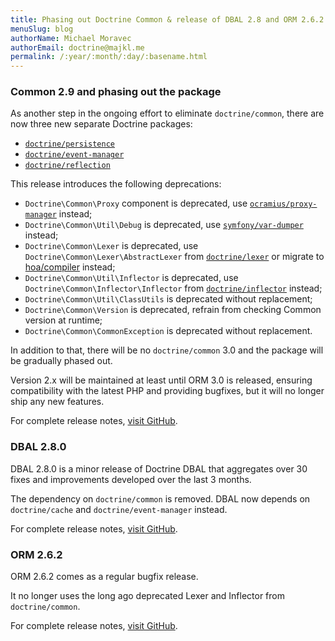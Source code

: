 ```yaml
---
title: Phasing out Doctrine Common & release of DBAL 2.8 and ORM 2.6.2
menuSlug: blog
authorName: Michael Moravec
authorEmail: doctrine@majkl.me
permalink: /:year/:month/:day/:basename.html
---
```


### Common 2.9 and phasing out the package

As another step in the ongoing effort to eliminate `doctrine/common`,
there are now three new separate Doctrine packages:

 * [`doctrine/persistence`](https://github.com/doctrine/persistence)
 * [`doctrine/event-manager`](https://github.com/doctrine/event-manager)
 * [`doctrine/reflection`](https://github.com/doctrine/reflection)

This release introduces the following deprecations:

 * `Doctrine\Common\Proxy` component is deprecated, use
   [`ocramius/proxy-manager`](https://github.com/ocramius/ProxyManager) instead;
 * `Doctrine\Common\Util\Debug` is deprecated, use
   [`symfony/var-dumper`](https://github.com/symfony/var-dumper) instead;
 * `Doctrine\Common\Lexer` is deprecated, use `Doctrine\Common\Lexer\AbstractLexer`
   from [`doctrine/lexer`](https://github.com/doctrine/lexer) or migrate to
   [hoa/compiler](https://github.com/hoaproject/Compiler) instead;
 * `Doctrine\Common\Util\Inflector` is deprecated, use `Doctrine\Common\Inflector\Inflector`
   from [`doctrine/inflector`](https://github.com/doctrine/inflector) instead;
 * `Doctrine\Common\Util\ClassUtils` is deprecated without replacement;
 * `Doctrine\Common\Version` is deprecated, refrain from checking Common version at runtime;
 * `Doctrine\Common\CommonException` is deprecated without replacement.

In addition to that, there will be no `doctrine/common` 3.0 and the package
will be gradually phased out.

Version 2.x will be maintained at least until ORM 3.0 is released, ensuring
compatibility with the latest PHP and providing bugfixes, but it will
no longer ship any new features.

For complete release notes,
[visit GitHub](https://github.com/doctrine/common/releases/tag/v2.9.0).

### DBAL 2.8.0

DBAL 2.8.0 is a minor release of Doctrine DBAL that aggregates over
30 fixes and improvements developed over the last 3 months.

The dependency on `doctrine/common` is removed. DBAL now
depends on `doctrine/cache` and `doctrine/event-manager` instead.

For complete release notes,
[visit GitHub](https://github.com/doctrine/dbal/releases/tag/v2.8.0).

### ORM 2.6.2

ORM 2.6.2 comes as a regular bugfix release.

It no longer uses the long ago deprecated Lexer and Inflector from `doctrine/common`.

For complete release notes,
[visit GitHub](https://github.com/doctrine/doctrine2/releases/tag/v2.6.2).
